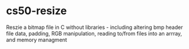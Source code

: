 # cs50-resize
Reszie a bitmap file in C without libraries - including altering bmp header file data, padding, RGB manipulation, reading to/from files into an arrray, and memory managment
